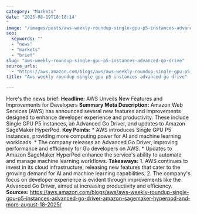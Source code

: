 ```yaml
---
category: "Markets"
date: "2025-08-19T18:18:14'"
image: "/images/posts/aws-weekly-roundup-single-gpu-p5-instances-advanced-go-drive.png"
seo:
  keywords: ""
  - "news"
  - "markets"
  - "brief"
slug: "aws-weekly-roundup-single-gpu-p5-instances-advanced-go-drive"
source_urls:
  - "https://aws.amazon.com/blogs/aws/aws-weekly-roundup-single-gpu-p5-instances-advanced-go-driver-amazon-sagemaker-hyperpod-and-more-august-18-2025/"
title: "Aws weekly roundup single gpu p5 instances advanced go drive"

---
```


Here's the news brief:  **Headline:** AWS Unveils New Features and Improvements for Developers  **Summary Meta Description:** Amazon Web Services (AWS) has announced several new features and improvements designed to enhance developer experience and productivity. These include Single GPU P5 instances, an Advanced Go Driver, and updates to Amazon SageMaker HyperPod.  **Key Points:**  * AWS introduces Single GPU P5 instances, providing more computing power for AI and machine learning workloads. * The company releases an Advanced Go Driver, improving performance and efficiency for Go developers on AWS. * Updates to Amazon SageMaker HyperPod enhance the service's ability to automate and manage machine learning workflows.  **Takeaways:**  1. AWS continues to invest in its cloud infrastructure, releasing new features that cater to the growing demand for AI and machine learning capabilities. 2. The company's focus on developer experience is evident through improvements like the Advanced Go Driver, aimed at increasing productivity and efficiency.  **Sources:**  https://aws.amazon.com/blogs/aws/aws-weekly-roundup-single-gpu-p5-instances-advanced-go-driver-amazon-sagemaker-hyperpod-and-more-august-18-2025/